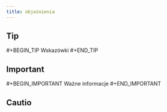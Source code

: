 ```yaml
---
title: objaśnienia
---
```


## Tip 
#+BEGIN_TIP
Wskazówki
#+END_TIP
## Important
#+BEGIN_IMPORTANT
Ważne informacje
#+END_IMPORTANT
## Cautio
